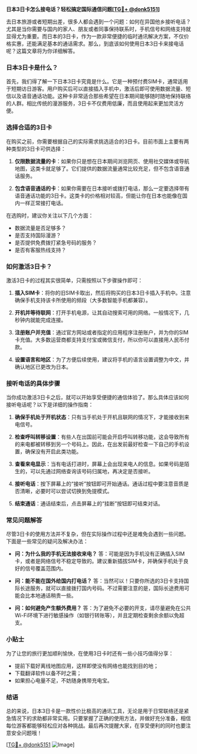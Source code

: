 **日本3日卡怎么接电话？轻松搞定国际通信问题[[TG💪+ @donk5151](https://t.me/s/donk5151)]**

去日本旅游或者短期出差，很多人都会遇到一个问题：如何在异国他乡接听电话？尤其是当你需要与国内的家人、朋友或者同事保持联系时，手机信号和网络支持就显得尤为重要。而日本的3日卡，作为一款非常便捷的临时通讯解决方案，不仅价格实惠，还能满足基本的通话需求。那么，到底该如何使用日本3日卡来接电话呢？这篇文章将为你详细解答。

### 日本3日卡是什么？

首先，我们得了解一下日本3日卡究竟是什么。它是一种预付费SIM卡，通常适用于短期访日游客。用户购买后可以直接插入手机中，激活后即可使用数据流量、短信以及语音通话功能。这种卡非常适合那些希望在日本期间能够随时随地保持联络的人群。相比传统的漫游服务，3日卡不仅费用低廉，而且使用起来更加灵活方便。

### 选择合适的3日卡

在购买之前，你需要根据自己的实际需求挑选适合的3日卡。目前市面上主要有两种类型的3日卡可供选择：

1. **仅限数据流量的卡**：如果你只是想在日本期间浏览网页、使用社交媒体或导航地图，这类卡就足够了。它们提供的数据流量通常比较充足，但不包含语音通话服务。
   
2. **包含语音通话的卡**：如果你需要在日本接听或拨打电话，那么一定要选择带有语音通话功能的3日卡。这类卡的价格相对较高，但能让你在日本也能像在国内一样正常接打电话。

在选购时，建议你关注以下几个方面：
- 数据流量是否足够多？
- 是否支持国际漫游？
- 是否提供免费拨打紧急号码的服务？
- 是否有客服热线支持？

### 如何激活3日卡？

激活3日卡的过程其实很简单，只需按照以下步骤操作即可：

1. **插入SIM卡**：将你的旧SIM卡取出，然后将购买的日本3日卡插入手机中。注意确保手机支持该卡所使用的频段（大多数智能手机都兼容）。
   
2. **开机并等待联网**：打开手机电源，让其自动搜索可用的网络。一般情况下，几秒钟内就能完成连接。

3. **注册账户并充值**：通过官方网站或者指定的应用程序注册账户，并为你的SIM卡充值。大多数运营商都支持支付宝或微信支付，所以你可以直接用人民币付款。

4. **设置语言和地区**：为了方便后续使用，建议将手机的语言设置调整为中文，并确认地区已更改为日本。

### 接听电话的具体步骤

当你成功激活3日卡之后，就可以开始享受便捷的通信体验了。那么具体应该如何接听电话呢？以下是详细的操作指南：

1. **确保手机处于开机状态**：只有当手机处于开机且联网的情况下，才能接收到来电信号。

2. **检查呼叫转移设置**：有些人在出国前可能会开启呼叫转移功能，这会导致所有的来电都被转移到另一个号码上。因此，在出发前最好检查一下自己的手机设置，确保没有开启此类功能。

3. **查看来电显示**：当有电话打进时，屏幕上会出现来电人的信息。如果号码是陌生的，可以先通过网络查询该号码归属地，再决定是否接听。

4. **接听电话**：按下屏幕上的“接听”按钮即可开始通话。通话过程中要注意音质是否清晰，必要时可以尝试切换到免提模式。

5. **结束通话**：通话结束后，点击屏幕上的“挂断”按钮即可结束对话。

### 常见问题解答

尽管3日卡的使用方法并不复杂，但在实际操作过程中还是难免会遇到一些问题。下面是一些常见的疑问及解决办法：

- **问：为什么我的手机无法接收来电？**
  答：可能是因为手机没有正确插入SIM卡，或者是网络信号不稳定导致的。建议重新插拔SIM卡，并确保手机处于良好的信号覆盖范围内。

- **问：能不能在国外给国内打电话？**
  答：当然可以！只要你所选的3日卡支持国际长途服务，就可以直接拨打国内号码。不过需要注意的是，国际长途费用可能会比本地通话稍贵一些。

- **问：如何避免产生额外费用？**
  答：为了避免不必要的开支，请尽量避免在公共Wi-Fi环境下进行敏感操作（如银行转账等），并且定期检查剩余余额以免超支。

### 小贴士

为了让您的旅行更加顺利愉快，在使用3日卡时还有一些小技巧值得分享：

- 提前下载好离线地图应用，这样即使没有网络也能找到目的地；
- 下载翻译软件以备不时之需；
- 如果担心电量不足，不妨随身携带充电宝。

### 结语

总的来说，日本3日卡是一款性价比极高的通讯工具，无论是用于日常联络还是紧急情况下的求助都非常实用。只要掌握了正确的使用方法，并做好充分准备，相信每位游客都能够轻松应对各种挑战。最后再次提醒大家，在享受便利的同时也要注意安全问题哦！

[[TG💪+ @donk5151](https://t.me/s/donk5151) ![Image](https://i.postimg.cc/rwNCRYN7/Snipaste-2025-04-30-17-27-05.png)]